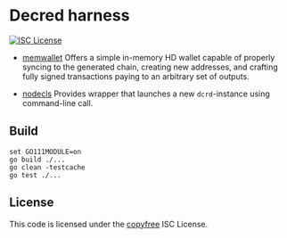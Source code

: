 Decred harness
=======
[![ISC License](http://img.shields.io/badge/license-ISC-blue.svg)](http://copyfree.org)

 - [memwallet](https://github.com/jfixby/dcrharness/tree/master/memwallet)
 Offers a simple in-memory HD wallet capable of properly syncing to the
 generated chain, creating new addresses, and crafting fully signed transactions
 paying to an arbitrary set of outputs.

 - [nodecls](https://github.com/jfixby/dcrharness/tree/master/nodecls)
 Provides wrapper that launches a new `dcrd`-instance using command-line call.

 ## Build
 ```
 set GO111MODULE=on
 go build ./...
 go clean -testcache
 go test ./...
```
 ## License
 This code is licensed under the [copyfree](http://copyfree.org) ISC License.